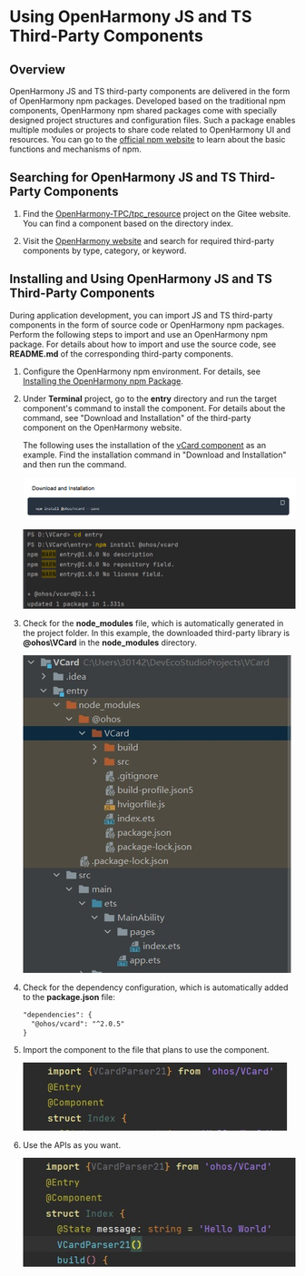 # Using OpenHarmony JS and TS Third-Party Components
## Overview

OpenHarmony JS and TS third-party components are delivered in the form of OpenHarmony npm packages. Developed based on the traditional npm components, OpenHarmony npm shared packages come with specially designed project structures and configuration files. Such a package enables multiple modules or projects to share code related to OpenHarmony UI and resources. You can go to the [official npm website](https://docs.npmjs.com/about-npm) to learn about the basic functions and mechanisms of npm.

## Searching for OpenHarmony JS and TS Third-Party Components

1. Find the [OpenHarmony-TPC/tpc_resource](https://gitee.com/openharmony-tpc/tpc_resource) project on the Gitee website. You can find a component based on the directory index.

2. Visit the [OpenHarmony website](https://www.openharmony.cn/mainPlay/tpc) and search for required third-party components by type, category, or keyword.
   

## Installing and Using OpenHarmony JS and TS Third-Party Components

During application development, you can import JS and TS third-party components in the form of source code or OpenHarmony npm packages. Perform the following steps to import and use an OpenHarmony npm package. For details about how to import and use the source code, see **README.md** of the corresponding third-party components.

1. Configure the OpenHarmony npm environment. For details, see [Installing the OpenHarmony npm Package](https://gitee.com/openharmony-tpc/docs/blob/master/OpenHarmony_npm_usage-en.md).

2. Under **Terminal** project, go to the **entry** directory and run the target component's command to install the component. For details about the command, see "Download and Installation" of the third-party component on the OpenHarmony website.

   The following uses the installation of the [vCard component](https://growing.openharmony.cn/mainPlay/libraryMaps/vcard_595) as an example. Find the installation command in "Download and Installation" and then run the command.

   ![npm-usage1.png](npm-usage1.png)
   
   ![npm-usage2.png](npm-usage2.png)

3. Check for the **node_modules** file, which is automatically generated in the project folder. In this example, the downloaded third-party library is **@ohos\VCard** in the **node_modules** directory.

   ![npm-usage3.png](npm-usage3.png)

4. Check for the dependency configuration, which is automatically added to the **package.json** file:

   ```
   "dependencies": {
     "@ohos/vcard": "^2.0.5"
   }
   ```
   
5. Import the component to the file that plans to use the component.

   ![npm-usage4.png](npm-usage4.png)

6. Use the APIs as you want.

   ![npm-usage5.png](npm-usage5.png)
